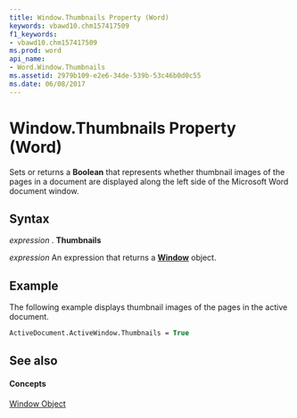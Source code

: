 ```yaml
---
title: Window.Thumbnails Property (Word)
keywords: vbawd10.chm157417509
f1_keywords:
- vbawd10.chm157417509
ms.prod: word
api_name:
- Word.Window.Thumbnails
ms.assetid: 2979b109-e2e6-34de-539b-53c46b0d0c55
ms.date: 06/08/2017
---
```



# Window.Thumbnails Property (Word)

Sets or returns a **Boolean** that represents whether thumbnail images of the pages in a document are displayed along the left side of the Microsoft Word document window.


## Syntax

 _expression_ . **Thumbnails**

 _expression_ An expression that returns a **[Window](window-object-word.md)** object.


## Example

The following example displays thumbnail images of the pages in the active document.


```vb
ActiveDocument.ActiveWindow.Thumbnails = True
```


## See also


#### Concepts


[Window Object](window-object-word.md)

